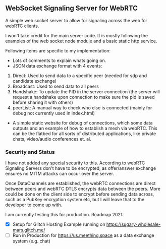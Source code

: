 ## WebSocket Signaling Server for WebRTC

A simple web socket server to allow for signaling across the web for webRTC clients.

I won't take credit for the main server code. It is mostly following the examples of the web socket node module and a basic static http service.

Following items are specific to my implementation:

- Lots of comments to explain whats going on.
- JSON data exchange format with 4 events:
 1. Direct: Used to send data to a specific peer (needed for sdp and candidate exchange)
 2. Broadcast: Used to send data to all peers
 3. Handshake: To update the PID in the server connection (the server will request a handshake upon connection to make sure the pid is saved before sharing it with others)
 4. peerList: A manual way to check who else is connected (mainly for debug not currently used in index.html)
- A simple static website for debug of connections, which some data outputs and an example of how to establish a mesh via webRTC. This can be the flatbed for all sorts of distributed applications, like private chats, video/audio conferences et. al.

### Security and Status

I have not added any special security to this. According to webRTC Signaling Servers don't have to be encrypted, as offer/answer exchange ensures no MITM attacks can occur over the server.

Once DataChannels are established, the webRTC connections are direct between peers and webRTC DTLS encrypts data between the peers. More could be done on the client side to encrypt before sending data across, such as a PubKey encryption system etc, but I will leave that to the developer to come up with.

I am currently testing this for production.
Roadmap 2021:
- [X] Setup for Glitch Hosting Example running on https://sugary-wholesale-mars.glitch.me/
- [ ] Run in Production for https://us.meething.space as a data exchange system (e.g. chat)
